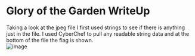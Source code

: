 # Glory of the Garden WriteUp

Taking a look at the jpeg file I first used strings to see if there is anything just in the file. I used CyberChef to pull any readable string data and at the bottom of the file the flag is shown.</br>
![image](https://github.com/ShadowBringer007/CTF_Repository/assets/47370367/c08928b8-ac08-4d39-814c-78807579e4cf)
